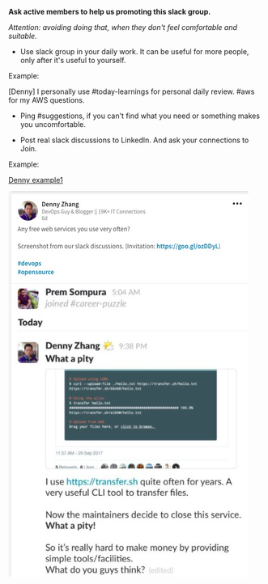 **Ask active members to help us promoting this slack group.**

_Attention: avoiding doing that, when they don't feel comfortable and suitable._

- Use slack group in your daily work. It can be useful for more people, only after it's useful to yourself.

Example:

  [Denny] I personally use #today-learnings for personal daily review. #aws for my AWS questions.

- Ping #suggestions, if you can't find what you need or something makes you uncomfortable.

- Post real slack discussions to LinkedIn. And ask your connections to Join.

Example:

[Denny example1](https://www.linkedin.com/feed/update/urn:li:activity:6319755936785330176)

![Denny Promotion](images/denny_linkedin_2017-10-01.jpg)
